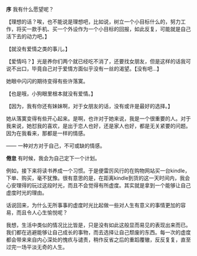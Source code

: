 
**序**
我有什么愿望呢？

【理想的话？唉，也不能说是理想吧，比如说，树立一个小目标什么的，努力工作，将买一款手机、买一个外设作为一个小目标的回报，如此反复，可能就是自己活下去的动力吧。】

【就没有爱情之类的事儿。】

【爱情吗？】光是养你们两个就已经吃不消了，还要找女朋友，但是这样的话我可说不出口，毕竟自己对于爱情方面似乎没有一丝的渴望。【没有吧...】

她眼中闪闪的期待变得有些许落寞。

【也是哦，小狗眼里根本就没有爱情。】

【因为，我有你还有妹妹啊，对于女朋友的话，没有或许是最好的选择。】

她从落寞变得有些开心起来。是啊，也许对于她来说，我是一个很重要的人。对于我来说，她怼我的喜欢，是出于恋人也好，还是家人也好，都是无关紧要的问题。因为在我看来，那都是一样的情感。

—— 一种对方对于自己，不可或缺的情感。


**倦怠**
有时候，我会为自己定下一个计划。

例如，接下来将读书养成一个习惯。于是便雷厉风行的在购物网站买一台kindle，下单、购买，毫不犹豫。很有意思的是，在距离kindle到货的这一天时间内，我会心安理得的玩过这段时光，而且不会觉得有所虚度。其实就是拿到一个能够让自己虚度时光的理由。

话说回来，为什么无所事事的虚度时光比起做一些对人生有意义的事情更加的容易，而且令人心生愉悦呢？

我想，生活中类似的情况比比皆是，只是没有如此这般显而易见的表现出来而已。我们都在逃避能够让自己成长的事物，而去选择让自己颓废的东西。每一次的虚度都会带来来自内心深处的愧疚与谴责，稍作反省之后的重蹈覆辙，反反复复，直至过完一场平淡无奇的人生。
